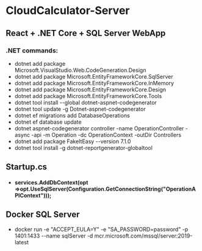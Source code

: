 # CloudCalculator-Server

## React + .NET Core + SQL Server WebApp

### .NET commands:

- dotnet add package Microsoft.VisualStudio.Web.CodeGeneration.Design
- dotnet add package Microsoft.EntityFrameworkCore.SqlServer
- dotnet add package Microsoft.EntityFrameworkCore.InMemory
- dotnet add package Microsoft.EntityFrameworkCore.Design
- dotnet add package Microsoft.EntityFrameworkCore.Tools
- dotnet tool install --global dotnet-aspnet-codegenerator
- dotnet tool update -g Dotnet-aspnet-codegenerator
- dotnet ef migrations add DatabaseOperations
- dotnet ef database update
- dotnet aspnet-codegenerator controller -name OperationController -async -api -m Operation -dc OperationContext -outDir Controllers
- dotnet add package FakeItEasy --version 7.1.0
- dotnet tool install -g dotnet-reportgenerator-globaltool

## Startup.cs

- #### services.AddDbContext<OperationContext>(opt =>opt.UseSqlServer(Configuration.GetConnectionString("OperationAPIContext")));

## Docker SQL Server

- docker run -e "ACCEPT_EULA=Y" -e "SA_PASSWORD=password" -p 1401:1433 --name sqlServer -d mcr.microsoft.com/mssql/server:2019-latest
